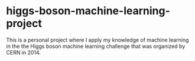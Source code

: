 # higgs-boson-machine-learning-project
This is a personal project where I apply my knowledge of machine learning in the the Higgs boson machine learning challenge that was organized by CERN in 2014.
